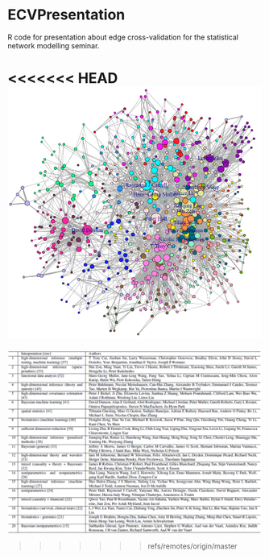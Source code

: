 # ECVPresentation

R code for presentation about edge cross-validation for the statistical network modelling seminar.

<<<<<<< HEAD
![](CitationNetworkClusters.png)
=======
![](clusterAuthors.png)
>>>>>>> refs/remotes/origin/master
